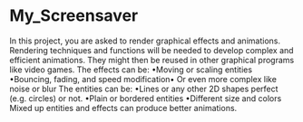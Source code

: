 # My_Screensaver

In this project, you are asked to render graphical effects and animations. Rendering techniques and functions will be needed to develop complex and efficient animations. 
They might then be reused in other graphical programs like video games.
The effects can be:
•Moving or scaling entities
•Bouncing, fading, and speed modification•
Or even more complex like noise or blur
The entities can be:
•Lines or any other 2D shapes perfect (e.g. circles) or not.
•Plain or bordered entities
•Different size and colors
Mixed up entities and effects can produce better animations.
